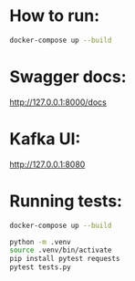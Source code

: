 # How to run:
```bash
docker-compose up --build
```
# Swagger docs:
http://127.0.0.1:8000/docs
# Kafka UI:
http://127.0.0.1:8080

# Running tests:
```bash
docker-compose up --build
```
```bash
python -m .venv
source .venv/bin/activate
pip install pytest requests
pytest tests.py
```

